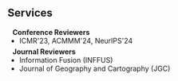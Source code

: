 ## Services

<h4 style="margin:0 10px 0;">Conference Reviewers</h4>

<ul style="margin:0 0 5px;">
  <li><autocolor>ICMR'23, ACMMM'24, NeurIPS'24</autocolor></li>
  <!-- <li><autocolor>AAAI Conference on Artificial Intelligence (AAAI), 2025</autocolor></li> -->
  <!-- <li><autocolor>ACM International Conference on Multimedia (ACMMM), 2024</autocolor></li> -->
  <!-- <li><autocolor>ACM International Conference on Multimedia Retrieval (ICMR), 2023</autocolor></li> -->
</ul>

<h4 style="margin:0 10px 0;">Journal Reviewers</h4>

<ul style="margin:0 0 20px;">
  <li><autocolor>Information Fusion (INFFUS)</autocolor></li>
  <li><autocolor>Journal of Geography and Cartography (JGC)</autocolor></li>
</ul>